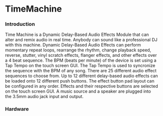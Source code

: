 # TimeMachine

### Introduction

Time Machine is a Dynamic Delay-Based Audio Effects Module that can alter and remix audio in real time. Anybody can sound like a professional DJ with this machine. Dynamic Delay-Based Audio Effects can perform momentary repeat loops, rearrange the rhythm, change playback speed, reverse, stutter, vinyl scratch effects, flanger effects, and other effects over a 4 beat sequence. The BPM (beats per minute) of the device is set using a Tap Tempo on the touch screen GUI. The Tap Tempo is used to syncronize the sequence with the BPM of any song. There are 25 different audio effect sequences to choose from. Up to 12 different delay-based audio effects can be loaded onto 12 different push buttons. The effect button pad layout can be configured in any order. Effects and their respective buttons are selected on the touch screen GUI. A music source and a speaker are plugged into the 3.5mm audio jack input and output. 

### Hardware

